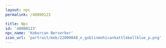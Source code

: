 ```yaml
---
layout: npc
permalink: /40000123

title: Npc
id: '40000123'
npc_name: 'Koborcan Berserker'
icon_url: 'portrait/mob/22000048_n_goblinmohicankattlebellblue_p.png'
---
```

